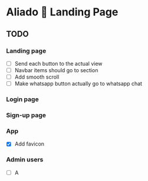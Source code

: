 # Aliado 🤖 Landing Page

## TODO

### Landing page

- [ ] Send each button to the actual view
- [ ] Navbar items should go to section
- [ ] Add smooth scroll
- [ ] Make whatsapp button actually go to whatsapp chat

### Login page

### Sign-up page

### App

- [x] Add favicon

### Admin users

- [ ] A
